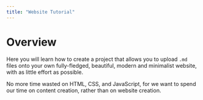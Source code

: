 ```yaml
---
title: "Website Tutorial"
---
```


# Overview

Here you will learn how to create a project that allows you to upload `.md` files onto your own fully-fledged, beautiful, modern and minimalist website, with as little effort as possible.

No more time wasted on HTML, CSS, and JavaScript, for we want to spend our time on content creation, rather than on website creation.
